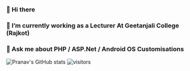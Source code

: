 ### 👋 Hi there
### 🔭 I’m currently working as a Lecturer At Geetanjali College (Rajkot)
### 💬 Ask me about PHP / ASP.Net / Android OS Customisations
![Pranav's GitHub stats](https://github-readme-stats.vercel.app/api?username=pranavaryans1987&count_private=true&theme=radical)
  ![visitors](https://visitor-badge.glitch.me/badge?page_id=page.id&left_color=green&right_color=red)
<!--
**pranavaryans1987/pranavaryans1987** is a ✨ _special_ ✨ repository because its `README.md` (this file) appears on your GitHub profile.

Here are some ideas to get you started:

- 🔭 I’m currently working on ...
- 🌱 I’m currently learning ...
- 👯 I’m looking to collaborate on ...
- 🤔 I’m looking for help with ...
- 💬 Ask me about ...
- 📫 How to reach me: ...
- 😄 Pronouns: ...
- ⚡ Fun fact: ...
-->
